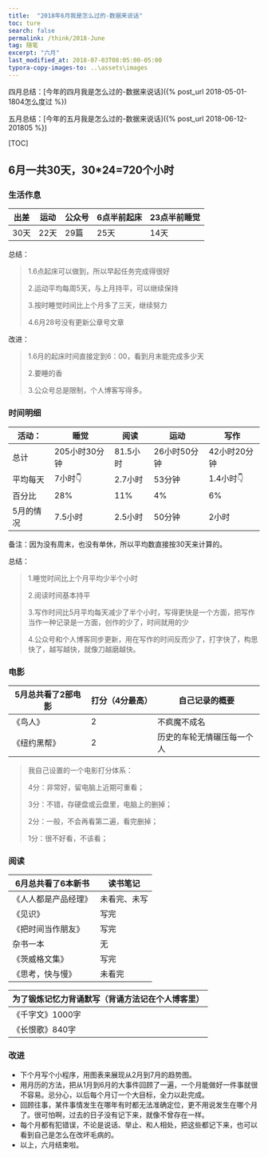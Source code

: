 ```yaml
---
title:  "2018年6月我是怎么过的-数据来说话"
toc: ture
search: false
permalink: /think/2018-June
tag: 随笔
excerpt: "六月"
last_modified_at: 2018-07-03T08:05:00-05:00
typora-copy-images-to: ..\assets\images
---
```


四月总结：[今年的四月我是怎么过的-数据来说话]({% post_url 2018-05-01-1804怎么度过 %})

五月总结：[今年的五月我是怎么过的-数据来说话]({% post_url 2018-06-12-201805 %})

[TOC]



## 6月一共30天，30*24=720个小时

### 生活作息

| 出差 | 运动 | 公众号 | 6点半前起床 | 23点半前睡觉 |
| ---- | ---- | ------ | ----------- | ------------ |
| 30天 | 22天 | 29篇   | 25天        | 14天         |

总结：

> 1.6点起床可以做到，所以早起任务完成得很好
>
> 2.运动平均每周5天，与上月持平，可以继续保持
>
> 3.按时睡觉时间比上个月多了三天，继续努力
>
> 4.6月28号没有更新公章号文章

改进：

> 1.6月的起床时间直接定到6：00，看到月末能完成多少天
>
> 2.要睡的香
>
> 3.公众号总是限制，个人博客写得多。

### 时间明细

| 活动：    | 睡觉          | 阅读     | 运动         | 写作         |
| --------- | ------------- | -------- | ------------ | ------------ |
| 总计      | 205小时30分钟 | 81.5小时 | 26小时50分钟 | 42小时20分钟 |
| 平均每天  | 7小时👇        | 2.7小时  | 53分钟       | 1.4小时👇     |
| 百分比    | 28%           | 11%      | 4%           | 6%           |
| 5月的情况 | 7.5小时       | 2.5小时  | 50分钟       | 2小时        |

备注：因为没有周末，也没有单休，所以平均数直接按30天来计算的。

总结：

> 1.睡觉时间比上个月平均少半个小时
>
> 2.阅读时间基本持平
>
> 3.写作时间比5月平均每天减少了半个小时，写得更快是一个方面，把写作当作一种记录是一方面，创作的少了，时间就用的少
>
> 4.公众号和个人博客同步更新，用在写作的时间反而少了，打字快了，构思快了，越写越快，就像刀越磨越快。



### 电影

| 5月总共看了2部电影 | 打分（4分最高） | 自己记录的概要             |
| ------------------ | --------------- | -------------------------- |
| 《鸟人》           | 2               | 不疯魔不成名               |
| 《纽约黑帮》       | 2               | 历史的车轮无情碾压每一个人 |

> 我自己设置的一个电影打分体系：
>
> 4分：非常好，留电脑上近期可重看；
>
> 3分：不错，存硬盘或云盘里，电脑上的删掉；
>
> 2分：一般，不会再看第二遍，看完删掉；
>
> 1分：很不好看，不该看；



### 阅读

| 6月总共看了6本新书   | 读书笔记     |
| -------------------- | ------------ |
| 《人人都是产品经理》 | 未看完、未写 |
| 《见识》             | 写完         |
| 《把时间当作朋友》   | 写完         |
| 杂书一本             | 无           |
| 《茨威格文集》       | 写完         |
| 《思考，快与慢》     | 未看完       |

| 为了锻炼记忆力背诵默写（背诵方法记在个人博客里） |
| ------------------------------------------------ |
| 《千字文》1000字                                 |
| 《长恨歌》840字                                  |

### 改进

- 下个月写个小程序，用图表来展现从2月到7月的趋势图。
- 用月历的方法，把从1月到6月的大事件回顾了一遍，一个月能做好一件事就很不容易。忌分心，以后每个月订一个大目标，全力以赴完成。
- 回顾往事，某件事情发生在哪年有时都无法准确定位，更不用说发生在哪个月了。很可怕啊，过去的日子没有记下来，就像不曾存在一样。
- 每个月都有犯错误，不论是说话、举止、和人相处，把这些都记下来，也可以看到自己是怎么在改坏毛病的。
- 以上，六月结束啦。

